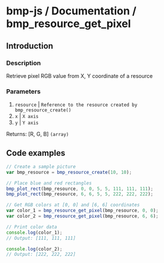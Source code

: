 # bmp-js / Documentation / bmp_resource_get_pixel
## Introduction

### Description

Retrieve pixel RGB value from X, Y coordinate of a resource

### Parameters

1. `resource` | `Reference to the resource created by bmp_resource_create()`
2. `x` | `X axis`
3. `y` | `Y axis`

Returns: [R, G, B] `(array)`

## Code examples

```js
// Create a sample picture
var bmp_resource = bmp_resource_create(10, 10);

// Place blue and red rectangles
bmp_plot_rect(bmp_resource, 0, 0, 5, 5, 111, 111, 111);
bmp_plot_rect(bmp_resource, 6, 6, 5, 5, 222, 222, 222);

// Get RGB colors at [0, 0] and [6, 6] coordinates
var color_1 = bmp_resource_get_pixel(bmp_resource, 0, 0);
var color_2 = bmp_resource_get_pixel(bmp_resource, 6, 6);

// Print color data
console.log(color_1);
// Output: [111, 111, 111]

console.log(color_2);
// Output: [222, 222, 222]
```
